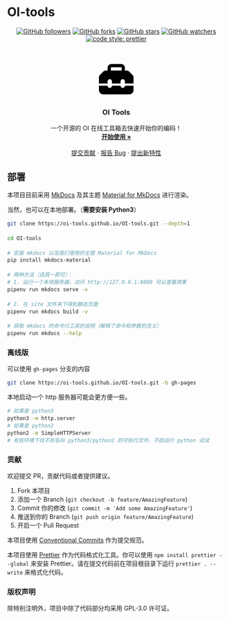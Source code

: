 # OI-tools

<!-- PROJECT SHIELDS -->

<p align="center">
  <a href="https://github.com/OI-tools/OI-tools">
    <img alt="GitHub followers" src="https://img.shields.io/github/followers/OI-tools.svg?style=flat-square"></a>
  <a href="https://github.com/OI-tools/OI-tools">
    <img alt="GitHub forks" src="https://img.shields.io/github/forks/OI-tools/OI-tools.svg?style=flat-square"></a>
  <a href="https://github.com/OI-tools/OI-tools">
    <img alt="GitHub stars" src="https://img.shields.io/github/stars/OI-tools/OI-tools.svg?style=flat-square"></a>
  <a href="https://github.com/OI-tools/OI-tools">
    <img alt="GitHub watchers" src="https://img.shields.io/github/watchers/OI-tools/OI-tools.svg?style=flat-square"></a>
  <br/>
  <a href="https://github.com/OI-tools/OI-tools">
    <img alt="code style: prettier" src="https://img.shields.io/badge/code_style-prettier-ff69b4.svg?style=flat-square"></a>
</p>

<!-- PROJECT LOGO -->
<br />

<p align="center">
  <a href="https://github.com/OI-tools/OI-tools">
    <img src="docs/assets/logo.svg" alt="Logo" width="80" height="80">
  </a>

  <h3 align="center">OI Tools</h3>
  <p align="center">
    一个开源的 OI 在线工具箱去快速开始你的编码！
    <br />
    <a href="https://oi-tools.github.io/OI-tools/"><strong>开始使用 »</strong></a>
    <br />
    <br />
    <a href="https://github.com/OI-tools/OI-tools/pulls">提交贡献</a>
    ·
    <a href="https://github.com/OI-tools/OI-tools/issues">报告 Bug</a>
    ·
    <a href="https://github.com/OI-tools/OI-tools/issues">提出新特性</a>
  </p>

</p>

## 部署

本项目目前采用 [MkDocs](https://github.com/mkdocs/mkdocs) 及其主题 [Material for MkDocs](https://squidfunk.github.io/mkdocs-material/) 进行渲染。

当然，也可以在本地部署。（**需要安装 Python3**）

```bash
git clone https://oi-tools.github.io/OI-tools.git --depth=1

cd OI-tools

# 安装 mkdocs 以及我们使用的主题 Material for MkDocs
pip install mkdocs-material

# 两种方法（选其一即可）：
# 1. 运行一个本地服务器，访问 http://127.0.0.1:8000 可以查看效果
pipenv run mkdocs serve -v

# 2. 在 site 文件夹下得到静态页面
pipenv run mkdocs build -v

# 获取 mkdocs 的命令行工具的说明（解释了命令和参数的含义）
pipenv run mkdocs --help
```

### 离线版

可以使用 `gh-pages` 分支的内容

```bash
git clone https://oi-tools.github.io/OI-tools.git -b gh-pages
```

本地启动一个 http 服务器可能会更方便一些。

```bash
# 如果是 python3
python3 -m http.server
# 如果是 python2
python2 -m SimpleHTTPServer
# 有些环境下找不到名叫 python3/python2 的可执行文件，不妨运行 python 试试
```

### 贡献

欢迎提交 PR，贡献代码或者提供建议。

1. Fork 本项目
2. 添加一个 Branch (`git checkout -b feature/AmazingFeature`)
3. Commit 你的修改 (`git commit -m 'Add some AmazingFeature'`)
4. 推送到你的 Branch (`git push origin feature/AmazingFeature`)
5. 开启一个 Pull Request

本项目使用 [Conventional Commits](https://www.conventionalcommits.org/en/v1.0.0/) 作为提交规范。

本项目使用 [Prettier](https://prettier.io/) 作为代码格式化工具。你可以使用 `npm install prettier --global` 来安装 Prettier。请在提交代码前在项目根目录下运行 `prettier . --write` 来格式化代码。

### 版权声明

除特别注明外，项目中除了代码部分均采用 GPL-3.0 许可证。

